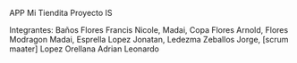 APP Mi Tiendita
Proyecto IS

Integrantes:
Baños Flores Francis Nicole,
Madai,
Copa Flores Arnold,
Flores Modragon Madai,
Esprella Lopez Jonatan,
Ledezma Zeballos Jorge, [scrum maater]
Lopez Orellana Adrian Leonardo
